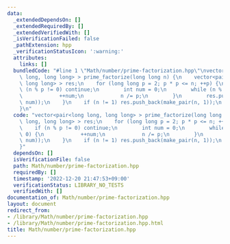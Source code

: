 ```yaml
---
data:
  _extendedDependsOn: []
  _extendedRequiredBy: []
  _extendedVerifiedWith: []
  _isVerificationFailed: false
  _pathExtension: hpp
  _verificationStatusIcon: ':warning:'
  attributes:
    links: []
  bundledCode: "#line 1 \"Math/number/prime-factorization.hpp\"\nvector<pair<long\
    \ long, long long> > prime_factorize(long long n) {\n    vector<pair<long long,\
    \ long long> > res;\n    for (long long p = 2; p * p <= n; ++p) {\n        if\
    \ (n % p != 0) continue;\n        int num = 0;\n        while (n % p == 0) {\n\
    \            ++num;\n            n /= p;\n        }\n        res.push_back(make_pair(p,\
    \ num));\n    }\n    if (n != 1) res.push_back(make_pair(n, 1));\n    return res;\n\
    }\n"
  code: "vector<pair<long long, long long> > prime_factorize(long long n) {\n    vector<pair<long\
    \ long, long long> > res;\n    for (long long p = 2; p * p <= n; ++p) {\n    \
    \    if (n % p != 0) continue;\n        int num = 0;\n        while (n % p ==\
    \ 0) {\n            ++num;\n            n /= p;\n        }\n        res.push_back(make_pair(p,\
    \ num));\n    }\n    if (n != 1) res.push_back(make_pair(n, 1));\n    return res;\n\
    }"
  dependsOn: []
  isVerificationFile: false
  path: Math/number/prime-factorization.hpp
  requiredBy: []
  timestamp: '2022-12-20 21:47:53+09:00'
  verificationStatus: LIBRARY_NO_TESTS
  verifiedWith: []
documentation_of: Math/number/prime-factorization.hpp
layout: document
redirect_from:
- /library/Math/number/prime-factorization.hpp
- /library/Math/number/prime-factorization.hpp.html
title: Math/number/prime-factorization.hpp
---
```

